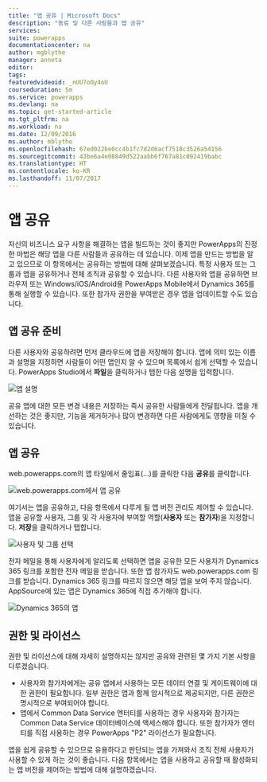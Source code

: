 ```yaml
---
title: "앱 공유 | Microsoft Docs"
description: "동료 및 다른 사람들과 앱 공유"
services: 
suite: powerapps
documentationcenter: na
author: mgblythe
manager: anneta
editor: 
tags: 
featuredvideoid: _nUU7oOy4oU
courseduration: 5m
ms.service: powerapps
ms.devlang: na
ms.topic: get-started-article
ms.tgt_pltfrm: na
ms.workload: na
ms.date: 12/09/2016
ms.author: mblythe
ms.openlocfilehash: 67ed022be0cc4b1fc7d2d6acf7518c3526a54156
ms.sourcegitcommit: 43be6a4e08849d522aabb6f767a81c092419babc
ms.translationtype: HT
ms.contentlocale: ko-KR
ms.lasthandoff: 11/07/2017
---
```

# <a name="share-your-apps"></a>앱 공유
자신의 비즈니스 요구 사항을 해결하는 앱을 빌드하는 것이 좋지만 PowerApps의 진정한 마법은 해당 앱을 다른 사람들과 공유하는 데 있습니다. 이제 앱을 만드는 방법을 알고 있으므로 이 항목에서는 공유하는 방법에 대해 살펴보겠습니다. 특정 사용자 또는 그룹과 앱을 공유하거나 전체 조직과 공유할 수 있습니다. 다른 사용자와 앱을 공유하면 브라우저 또는 Windows/iOS/Android용 PowerApps Mobile에서 Dynamics 365를 통해 실행할 수 있습니다. 또한 참가자 권한을 부여받은 경우 앱을 업데이트할 수도 있습니다.

## <a name="prepare-to-share-an-app"></a>앱 공유 준비
다른 사용자와 공유하려면 먼저 클라우드에 앱을 저장해야 합니다. 앱에 의미 있는 이름과 설명을 지정하면 사람들이 어떤 앱인지 알 수 있으며 목록에서 쉽게 선택할 수 있습니다. PowerApps Studio에서 **파일**을 클릭하거나 탭한 다음 설명을 입력합니다.

![앱 설명](./media/learning-manage-share-apps/app-description.png)

공유 앱에 대한 모든 변경 내용은 저장하는 즉시 공유한 사람들에게 전달됩니다. 앱을 개선하는 것은 좋지만, 기능을 제거하거나 많이 변경하면 다른 사람에게도 영향을 미칠 수 있습니다.

## <a name="share-an-app"></a>앱 공유
web.powerapps.com의 앱 타일에서 줄임표(...)를 클릭한 다음 **공유**를 클릭합니다.

![web.powerapps.com에서 앱 공유](./media/learning-manage-share-apps/share-app.png)

여기서는 앱을 공유하고, 다음 항목에서 다루게 될 앱 버전 관리도 제어할 수 있습니다. 앱을 공유할 사용자, 그룹 및 각 사용자에 부여할 역할(**사용자** 또는 **참가자**)을 지정합니다. **저장**을 클릭하거나 탭합니다.

![사용자 및 그룹 선택](./media/learning-manage-share-apps/select-users.png)

전자 메일을 통해 사용자에게 알리도록 선택하면 앱을 공유한 모든 사용자가 Dynamics 365 링크를 포함한 전자 메일을 받습니다. 또한 앱 참가자도 web.powerapps.com 링크를 받습니다.  Dynamics 365 링크를 따르지 않으면 해당 앱을 보여 주지 않습니다. AppSource에 있는 앱은 Dynamics 365에 직접 추가해야 합니다.

![Dynamics 365의 앱](./media/learning-manage-share-apps/dynamics-365.png)

## <a name="permissions-and-licensing"></a>권한 및 라이선스
권한 및 라이선스에 대해 자세히 설명하지는 않지만 공유와 관련된 몇 가지 기본 사항을 다루겠습니다.

* 사용자와 참가자에게는 공유 앱에서 사용하는 모든 데이터 연결 및 게이트웨이에 대한 권한이 필요합니다. 일부 권한은 앱과 함께 암시적으로 제공되지만, 다른 권한은 명시적으로 부여되어야 합니다.
* 앱에서 Common Data Service 엔터티를 사용하는 경우 사용자와 참가자는 Common Data Service 데이터베이스에 액세스해야 합니다. 또한 참가자가 엔터티를 직접 사용하는 경우 PowerApps "P2" 라이선스가 필요합니다.

앱을 쉽게 공유할 수 있으므로 유용하다고 판단되는 앱을 가져와서 조직 전체 사용자가 사용할 수 있게 하는 것이 좋습니다. 다음 항목에서는 앱을 사용하고 공유할 때 활성화되는 앱 버전을 제어하는 방법에 대해 설명하겠습니다.

